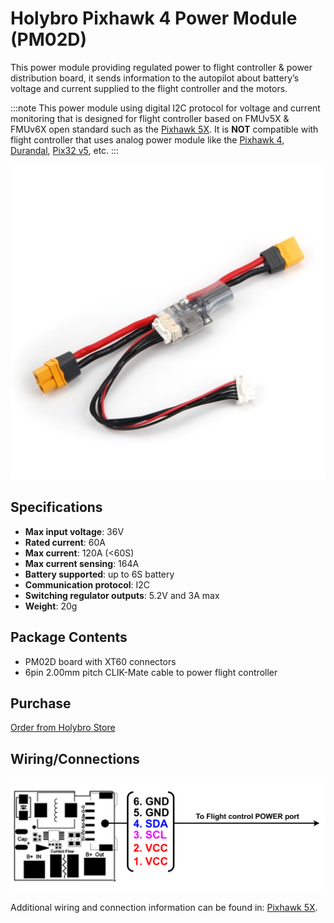 # Holybro Pixhawk 4 Power Module (PM02D)

This power module providing regulated power to flight controller & power distribution board, it sends information to the autopilot about battery’s voltage and current supplied to the flight controller and the motors.

:::note
This power module using digital I2C protocol for voltage and current monitoring that is designed for flight controller based on FMUv5X & FMUv6X open standard such as the [Pixhawk 5X](../flight_controller/pixhawk5x.md).
It is **NOT** compatible with flight controller that uses analog power module like the [Pixhawk 4](../flight_controller/pixhawk4.md), [Durandal](../flight_controller/durandal.md), [Pix32 v5](../flight_controller/holybro_pix32_v5.md), etc.
:::

![PM02D](../../assets/hardware/power_module/holybro_pm02d/pm02d_hero.jpg)

## Specifications

- **Max input voltage**: 36V
- **Rated current**: 60A
- **Max current**: 120A (<60S)
- **Max current sensing**: 164A
- **Battery supported**: up to 6S battery
- **Communication protocol**: I2C
- **Switching regulator outputs**: 5.2V and 3A max
- **Weight**: 20g

## Package Contents

- PM02D board with XT60 connectors
- 6pin 2.00mm pitch CLIK-Mate cable to power flight controller

## Purchase

[Order from Holybro Store](https://shop.holybro.com/pm02d-power-module_p1285.html)

## Wiring/Connections

<img src="../../assets/hardware/power_module/holybro_pm02d/pm02d_pinout.png" width="550px" title="pm02d_pinout" />

Additional wiring and connection information can be found in: [Pixhawk 5X](../assembly/quick_start_pixhawk5x.html).
